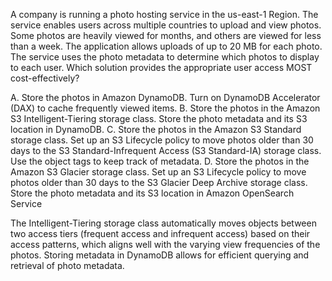 A company is running a photo hosting service in the us-east-1 Region. The service enables users across multiple countries to upload and view photos. Some photos are heavily viewed for months, and others are viewed for less than a week. The application allows uploads of up to 20 MB for each photo. The service uses the photo metadata to determine which photos to display to each user. Which solution provides the appropriate user access MOST cost-effectively? 

A. Store the photos in Amazon DynamoDB. Turn on DynamoDB Accelerator (DAX) to cache frequently viewed items. 
B. Store the photos in the Amazon S3 Intelligent-Tiering storage class. Store the photo metadata and its S3 location in DynamoDB. 
C. Store the photos in the Amazon S3 Standard storage class. Set up an S3 Lifecycle policy to move photos older than 30 days to the S3 Standard-Infrequent Access (S3 Standard-IA) storage class. Use the object tags to keep track of metadata. 
D. Store the photos in the Amazon S3 Glacier storage class. Set up an S3 Lifecycle policy to move photos older than 30 days to the S3 Glacier Deep Archive storage class. Store the photo metadata and its S3 location in Amazon OpenSearch Service

The Intelligent-Tiering storage class automatically moves objects between two access tiers (frequent access and infrequent access) based on their access patterns, which aligns well with the varying view frequencies of the photos. Storing metadata in DynamoDB allows for efficient querying and retrieval of photo metadata.